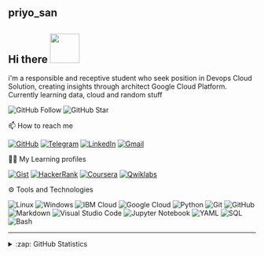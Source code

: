 ## priyo_san
## Hi there <img src="https://media3.giphy.com/media/x0PCtFDxyH7ZS/giphy.gif?cid=ecf05e474epcy9lre8319rewfiuqqrjpcwxjrhko0209fk7j&rid=giphy.gif" width="60px">

i'm a responsible and receptive student who seek position in Devops Cloud Solution, creating insights through architect Google Cloud Platform. Currently learning data, cloud and random stuff

![GitHub Follow](https://img.shields.io/github/followers/priyosan.svg?style=social&label=Follow)
![GitHub Star](https://img.shields.io/github/stars/priyosan?affiliations=OWNER%2CCOLLABORATOR&style=social&label=Star)

📫 How to reach me

[![GitHub](https://img.shields.io/badge/--github?label=Github&logo=GitHub&style=social)](https://github.com/priyosan) 
[![Telegram](https://img.shields.io/badge/--telegram?label=Telegram&logo=Telegram&style=social)](https://t.me/priyophotograph) 
[![LinkedIn](https://img.shields.io/badge/--linkedin?label=LinkedIn&logo=LinkedIn&style=social)](https://www.linkedin.com/in/priyantopriyo)
[![Gmail](https://img.shields.io/badge/--linkedin?label=Gmail&logo=gmail&style=social)](mailto:priyo.san11@gmail.com)

👨‍💻 My Learning profiles

[![Gist](https://img.shields.io/badge/--dev?label=Gist&logo=github&style=social)](https://gist.github.com/priyosan)
[![HackerRank](https://img.shields.io/badge/--dev?label=HackerRank&logo=Hackerrank&style=social)](https://www.hackerrank.com/priyosan)
[![Coursera](https://img.shields.io/badge/--dev?label=Coursera&logo=coursera&style=social)](https://www.coursera.org/user/6a721ccfba9f9039cd6da336e8701782)
[![Qwiklabs](https://img.shields.io/badge/--dev?label=Qwiklabs&logo=qwiklabs&style=social)](https://google.qwiklabs.com/public_profiles/5d7af9b9-07cc-4811-8f09-d1e51aa41c85)

⚙ Tools and Technologies

![Linux](https://img.shields.io/badge/-Linux-333333?style=flat&logo=linux)
![Windows](https://img.shields.io/badge/-Windows-333333?style=flat&logo=windows)
![IBM Cloud](https://img.shields.io/badge/-IBM%20Cloud-333333?style=flat&logo=ibm)
![Google Cloud](https://img.shields.io/badge/-Google%20Cloud-333333?style=flat&logo=google-cloud)
![Python](https://img.shields.io/badge/-Python-333333?style=flat&logo=python)
![Git](https://img.shields.io/badge/-Git-333333?style=flat&logo=git)
![GitHub](https://img.shields.io/badge/-GitHub-333333?style=flat&logo=github)
![Markdown](https://img.shields.io/badge/-Markdown-333333?style=flat&logo=markdown)
![Visual Studio Code](https://img.shields.io/badge/-Visual%20Studio%20Code-333333?style=flat&logo=visual-studio-code&logoColor=007ACC)
![Jupyter Notebook](https://img.shields.io/badge/-Jupyter%20Notebook-333333?style=flat&logo=jupyter)
![YAML](https://img.shields.io/badge/-YAML-333333)
![SQL](https://img.shields.io/badge/-SQL-333333?style=flat)
![Bash](https://img.shields.io/badge/-Bash-333333?style=flat)

<hr>

<details close>
<summary>:zap: GitHub Statistics</summary>
  <img src="https://github-readme-stats.vercel.app/api?username=priyosan&show_icons=true&theme=nord" width="400px">
</details>

